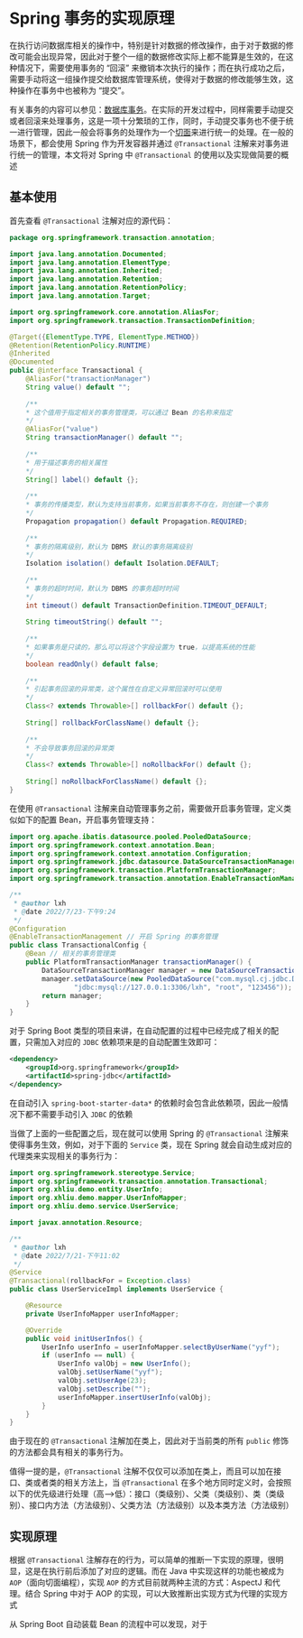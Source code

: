 # Spring 事务的实现原理

在执行访问数据库相关的操作中，特别是针对数据的修改操作，由于对于数据的修改可能会出现异常，因此对于整个一组的数据修改实际上都不能算是生效的，在这种情况下，需要使用事务的 “回滚” 来撤销本次执行的操作；而在执行成功之后，需要手动将这一组操作提交给数据库管理系统，使得对于数据的修改能够生效，这种操作在事务中也被称为 “提交”。

有关事务的内容可以参见：<a href="https://zh.m.wikipedia.org/zh-sg/%E6%95%B0%E6%8D%AE%E5%BA%93%E4%BA%8B%E5%8A%A1">数据库事务</a>。在实际的开发过程中，同样需要手动提交或者回滚来处理事务，这是一项十分繁琐的工作，同时，手动提交事务也不便于统一进行管理，因此一般会将事务的处理作为一个<a href="https://en.wikipedia.org/wiki/Aspect_(computer_programming)">切面</a>来进行统一的处理。在一般的场景下，都会使用 Spring 作为开发容器并通过 `@Transactional` 注解来对事务进行统一的管理，本文将对 Spring 中 `@Transactional` 的使用以及实现做简要的概述

## 基本使用

首先查看 `@Transactional` 注解对应的源代码：

``` java
package org.springframework.transaction.annotation;

import java.lang.annotation.Documented;
import java.lang.annotation.ElementType;
import java.lang.annotation.Inherited;
import java.lang.annotation.Retention;
import java.lang.annotation.RetentionPolicy;
import java.lang.annotation.Target;

import org.springframework.core.annotation.AliasFor;
import org.springframework.transaction.TransactionDefinition;

@Target({ElementType.TYPE, ElementType.METHOD})
@Retention(RetentionPolicy.RUNTIME)
@Inherited
@Documented
public @interface Transactional {
    @AliasFor("transactionManager")
	String value() default "";
    
    /**
    * 这个值用于指定相关的事务管理类，可以通过 Bean 的名称来指定
    */
    @AliasFor("value")
	String transactionManager() default ""; 
    
    /**
   	* 用于描述事务的相关属性
    */
    String[] label() default {};
    
    /**
    * 事务的传播类型，默认为支持当前事务，如果当前事务不存在，则创建一个事务
    */
    Propagation propagation() default Propagation.REQUIRED;
    
    /**
    * 事务的隔离级别，默认为 DBMS 默认的事务隔离级别
    */
    Isolation isolation() default Isolation.DEFAULT;
    
    /**
    * 事务的超时时间，默认为 DBMS 的事务超时时间
    */
    int timeout() default TransactionDefinition.TIMEOUT_DEFAULT;
    
    String timeoutString() default "";
    
    /**
    * 如果事务是只读的，那么可以将这个字段设置为 true，以提高系统的性能
    */
    boolean readOnly() default false;
    
    /**
    * 引起事务回滚的异常类，这个属性在自定义异常回滚时可以使用
    */
    Class<? extends Throwable>[] rollbackFor() default {};
    
    String[] rollbackForClassName() default {};
    
    /**
    * 不会导致事务回滚的异常类
    */
    Class<? extends Throwable>[] noRollbackFor() default {};
    
    String[] noRollbackForClassName() default {};
}
```

在使用 `@Transactional` 注解来自动管理事务之前，需要做开启事务管理，定义类似如下的配置 Bean，开启事务管理支持：

``` java
import org.apache.ibatis.datasource.pooled.PooledDataSource;
import org.springframework.context.annotation.Bean;
import org.springframework.context.annotation.Configuration;
import org.springframework.jdbc.datasource.DataSourceTransactionManager;
import org.springframework.transaction.PlatformTransactionManager;
import org.springframework.transaction.annotation.EnableTransactionManagement;

/**
 * @author lxh
 * @date 2022/7/23-下午9:24
 */
@Configuration
@EnableTransactionManagement // 开启 Spring 的事务管理
public class TransactionalConfig {
    @Bean // 相关的事务管理类	
    public PlatformTransactionManager transactionManager() {
        DataSourceTransactionManager manager = new DataSourceTransactionManager();
        manager.setDataSource(new PooledDataSource("com.mysql.cj.jdbc.Driver",
                "jdbc:mysql://127.0.0.1:3306/lxh", "root", "123456"));
        return manager;
    }
}
```

对于 Spring Boot 类型的项目来讲，在自动配置的过程中已经完成了相关的配置，只需加入对应的 `JDBC` 依赖项来是的自动配置生效即可：

``` xml
<dependency>
    <groupId>org.springframework</groupId>
    <artifactId>spring-jdbc</artifactId>
</dependency>
```

在自动引入 `spring-boot-starter-data*` 的依赖时会包含此依赖项，因此一般情况下都不需要手动引入 `JDBC` 的依赖

当做了上面的一些配置之后，现在就可以使用 Spring 的 `@Transactional` 注解来使得事务生效，例如，对于下面的 `Service` 类，现在 Spring 就会自动生成对应的代理类来实现相关的事务行为：

``` java
import org.springframework.stereotype.Service;
import org.springframework.transaction.annotation.Transactional;
import org.xhliu.demo.entity.UserInfo;
import org.xhliu.demo.mapper.UserInfoMapper;
import org.xhliu.demo.service.UserService;

import javax.annotation.Resource;

/**
 * @author lxh
 * @date 2022/7/21-下午11:02
 */
@Service
@Transactional(rollbackFor = Exception.class)
public class UserServiceImpl implements UserService {

    @Resource
    private UserInfoMapper userInfoMapper;

    @Override
    public void initUserInfos() {
        UserInfo userInfo = userInfoMapper.selectByUserName("yyf");
        if (userInfo == null) {
            UserInfo valObj = new UserInfo();
            valObj.setUserName("yyf");
            valObj.setUserAge(23);
            valObj.setDescribe("");
            userInfoMapper.insertUserInfo(valObj);
        }
    }
}
```

由于现在的 `@Transactional` 注解加在类上，因此对于当前类的所有 `public` 修饰的方法都会具有相关的事务行为。

值得一提的是，`@Transactional` 注解不仅仅可以添加在类上，而且可以加在接口、类或者类的相关方法上，当 `@Transactional` 在多个地方同时定义时，会按照以下的优先级进行处理（高—>低）：接口（类级别）、父类（类级别）、类（类级别）、接口内方法（方法级别）、父类方法（方法级别）以及本类方法（方法级别）

## 实现原理

根据 `@Transactional` 注解存在的行为，可以简单的推断一下实现的原理，很明显，这是在执行前后添加了对应的逻辑。而在 Java 中实现这样的功能也被成为 `AOP`（面向切面编程），实现 `AOP` 的方式目前就两种主流的方式：AspectJ 和代理。结合 Spring 中对于 AOP 的实现，可以大致推断出实现方式为代理的实现方式

从 Spring Boot 自动装载 Bean 的流程中可以发现，对于 